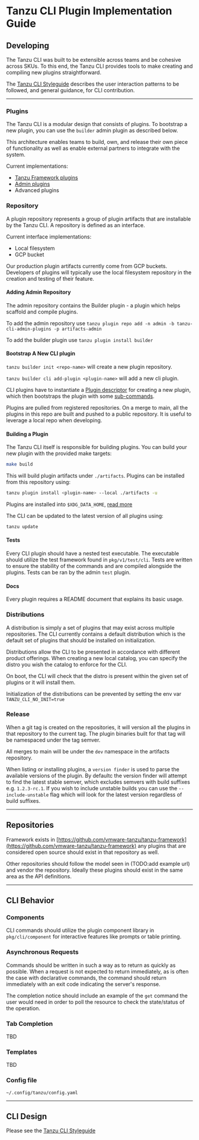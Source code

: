 # Tanzu CLI Plugin Implementation Guide

## Developing

The Tanzu CLI was built to be extensible across teams and be cohesive across SKUs. To this end, the Tanzu CLI provides
tools to make creating and compiling new plugins straightforward.

The [Tanzu CLI Styleguide](/docs/cli/style_guide.md) describes the user interaction patterns to be followed,
and general guidance, for CLI contribution.

------------------------------

### Plugins

The Tanzu CLI is a modular design that consists of plugins. To bootstrap a new plugin, you can use the `builder` admin
plugin as described below.

This architecture enables teams to build, own, and release their own piece of functionality as well as enable external
partners to integrate with the system.

Current implementations:

* [Tanzu Framework plugins](https://github.com/vmware-tanzu/tanzu-framework/tree/main/cmd/cli/plugin)
* [Admin plugins](https://github.com/vmware-tanzu/tanzu-framework/tree/main/cmd/cli/plugin-admin)
* Advanced plugins

### Repository

A plugin repository represents a group of plugin artifacts that are installable by the Tanzu CLI. A repository is
defined as an interface.

Current interface implementations:

* Local filesystem
* GCP bucket

Our production plugin artifacts currently come from GCP buckets. Developers of plugins will typically use the local
filesystem repository in the creation and testing of their feature.

#### Adding Admin Repository

The admin repository contains the Builder plugin - a plugin which helps scaffold and compile plugins.

To add the admin repository use `tanzu plugin repo add -n admin -b tanzu-cli-admin-plugins -p artifacts-admin`

To add the builder plugin use `tanzu plugin install builder`

#### Bootstrap A New CLI plugin

`tanzu builder init <repo-name>` will create a new plugin repository.

`tanzu builder cli add-plugin <plugin-name>` will add a new cli plugin.

CLI plugins have to instantiate a [Plugin descriptor](https://github.com/vmware-tanzu/tanzu-framework/blob/main/apis/cli/v1alpha1/catalog_types.go#L69)
for creating a new plugin, which then bootstraps the plugin with some [sub-commands](https://github.com/vmware-tanzu/tanzu-framework/tree/main/pkg/v1/cli/command/plugin).

Plugins are pulled from registered repositories. On a merge to main, all the plugins in this repo are built and pushed
to a public repository. It is useful to leverage a local repo when developing.

#### Building a Plugin

The Tanzu CLI itself is responsible for building plugins. You can build your new plugin with the provided make targets:

```sh
make build
```

This will build plugin artifacts under `./artifacts`. Plugins can be installed from this repository using:

```sh
tanzu plugin install <plugin-name> --local ./artifacts -u
```

Plugins are installed into `$XDG_DATA_HOME`, [read more](https://specifications.freedesktop.org/basedir-spec/basedir-spec-latest.html)

The CLI can be updated to the latest version of all plugins using:

```sh
tanzu update
```

#### Tests

Every CLI plugin should have a nested test executable. The executable should utilize the test framework found in
`pkg/v1/test/cli`.
Tests are written to ensure the stability of the commands and are compiled alongside the plugins. Tests can be ran by
the admin `test` plugin.

#### Docs

Every plugin requires a README document that explains its basic usage.

### Distributions

A distribution is simply a set of plugins that may exist across multiple repositories. The CLI currently contains a
default distribution which is the default set of plugins that should be installed on initialization.

Distributions allow the CLI to be presented in accordance with different product offerings. When creating a new local
catalog, you can specify the distro you wish the catalog to enforce for the CLI.

On boot, the CLI will check that the distro is present within the given set of plugins or it will install them.

Initialization of the distributions can be prevented by setting the env var `TANZU_CLI_NO_INIT=true`

### Release

When a git tag is created on the repositories, it will version all the plugins in that repository to the current tag.
The plugin binaries built for that tag will be namespaced under the tag semver.

All merges to main will be under the `dev` namespace in the artifacts repository.

When listing or installing plugins, a `version finder` is used to parse the available versions of the plugin.
By defaultc the version finder will attempt to find the latest stable semver, which excludes semvers with build suffixes
e.g. `1.2.3-rc.1`. If you wish to include unstable builds you can use the `--include-unstable` flag which will look for
the latest version regardless of build suffixes.

------------------------------

## Repositories

Framework exists in
[https://github.com/vmware-tanzu/tanzu-framework](https://github.com/vmware-tanzu/tanzu-framework)
any plugins that are considered open source should exist in that repository as well.

Other repositories should follow the model seen in
(TODO:add example url) and vendor the repository.
Ideally these plugins should exist in the same area as the API definitions.

------------------------------

## CLI Behavior

### Components

CLI commands should utilize the plugin component library in `pkg/cli/component` for interactive features like prompts
or table printing.

### Asynchronous Requests

Commands should be written in such a way as to return as quickly as possible.
When a request is not expected to return immediately, as is often the case with declarative commands, the command should
return immediately with an exit code indicating the server's response.

The completion notice should include an example of the `get` command the user would need in order to poll the resource
to check the state/status of the operation.

### Tab Completion

TBD

### Templates

TBD

### Config file

`~/.config/tanzu/config.yaml`

------------------------------

## CLI Design

Please see the [Tanzu CLI Styleguide](/docs/cli/style_guide.md)
